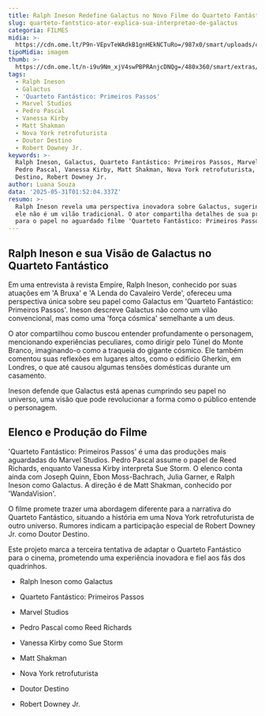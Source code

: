 ```yaml
---
title: Ralph Ineson Redefine Galactus no Novo Filme do Quarteto Fantástico
slug: quarteto-fantstico-ator-explica-sua-interpretao-de-galactus
categoria: FILMES
midia: >-
  https://cdn.ome.lt/P9n-VEpvTeWAdkB1gnHEkNCTuRo=/987x0/smart/uploads/conteudo/fotos/sem_titulo29.png
tipoMidia: imagem
thumb: >-
  https://cdn.ome.lt/n-i9u9Nm_xjV4swPBPRAnjcDNQg=/480x360/smart/extras/conteudos/sem_titulo29.png
tags:
  - Ralph Ineson
  - Galactus
  - 'Quarteto Fantástico: Primeiros Passos'
  - Marvel Studios
  - Pedro Pascal
  - Vanessa Kirby
  - Matt Shakman
  - Nova York retrofuturista
  - Doutor Destino
  - Robert Downey Jr.
keywords: >-
  Ralph Ineson, Galactus, Quarteto Fantástico: Primeiros Passos, Marvel Studios,
  Pedro Pascal, Vanessa Kirby, Matt Shakman, Nova York retrofuturista, Doutor
  Destino, Robert Downey Jr.
author: Luana Souza
data: '2025-05-31T01:52:04.337Z'
resumo: >-
  Ralph Ineson revela uma perspectiva inovadora sobre Galactus, sugerindo que
  ele não é um vilão tradicional. O ator compartilha detalhes de sua preparação
  para o papel no aguardado filme 'Quarteto Fantástico: Primeiros Passos'.
---
```


## Ralph Ineson e sua Visão de Galactus no Quarteto Fantástico

Em uma entrevista à revista Empire, Ralph Ineson, conhecido por suas atuações em 'A Bruxa' e 'A Lenda do Cavaleiro Verde', ofereceu uma perspectiva única sobre seu papel como Galactus em 'Quarteto Fantástico: Primeiros Passos'. Ineson descreve Galactus não como um vilão convencional, mas como uma 'força cósmica' semelhante a um deus.

O ator compartilhou como buscou entender profundamente o personagem, mencionando experiências peculiares, como dirigir pelo Túnel do Monte Branco, imaginando-o como a traqueia do gigante cósmico. Ele também comentou suas reflexões em lugares altos, como o edifício Gherkin, em Londres, o que até causou algumas tensões domésticas durante um casamento.

Ineson defende que Galactus está apenas cumprindo seu papel no universo, uma visão que pode revolucionar a forma como o público entende o personagem.

## Elenco e Produção do Filme

'Quarteto Fantástico: Primeiros Passos' é uma das produções mais aguardadas do Marvel Studios. Pedro Pascal assume o papel de Reed Richards, enquanto Vanessa Kirby interpreta Sue Storm. O elenco conta ainda com Joseph Quinn, Ebon Moss-Bachrach, Julia Garner, e Ralph Ineson como Galactus. A direção é de Matt Shakman, conhecido por 'WandaVision'.

O filme promete trazer uma abordagem diferente para a narrativa do Quarteto Fantástico, situando a história em uma Nova York retrofuturista de outro universo. Rumores indicam a participação especial de Robert Downey Jr. como Doutor Destino.

Este projeto marca a terceira tentativa de adaptar o Quarteto Fantástico para o cinema, prometendo uma experiência inovadora e fiel aos fãs dos quadrinhos.

- Ralph Ineson como Galactus

- Quarteto Fantástico: Primeiros Passos

- Marvel Studios

- Pedro Pascal como Reed Richards

- Vanessa Kirby como Sue Storm

- Matt Shakman

- Nova York retrofuturista

- Doutor Destino

- Robert Downey Jr.
